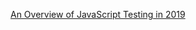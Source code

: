 
[An Overview of JavaScript Testing in 2019](https://medium.com/welldone-software/an-overview-of-javascript-testing-in-2019-264e19514d0a)
